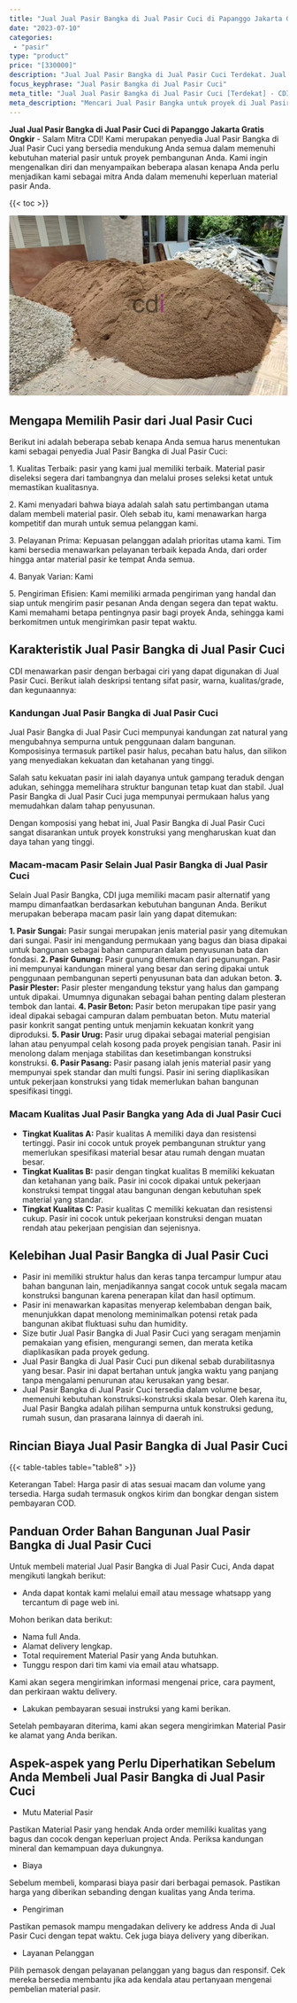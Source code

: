 ```yaml
---
title: "Jual Jual Pasir Bangka di Jual Pasir Cuci di Papanggo Jakarta Gratis Ongkir"
date: "2023-07-10"
categories:
 - "pasir"
type: "product"
price: "[330000]"
description: "Jual Jual Pasir Bangka di Jual Pasir Cuci Terdekat. Jual Pasir Bangka ini sering dipakai dalam proyek konstruksi sebagai bahan campuran yang berkualitas dan bersih. Kontak kami untuk mendapatkan informasi lebih lanjut."
focus_keyphrase: "Jual Pasir Bangka di Jual Pasir Cuci"
meta_title: "Jual Jual Pasir Bangka di Jual Pasir Cuci [Terdekat] - CDI"
meta_description: "Mencari Jual Pasir Bangka untuk proyek di Jual Pasir Cuci? Kami memiliki Jual Pasir Bangka berkualitas untuk material adukan. Dapatkan penawaran terbaik sekarang."
---
```


**Jual Jual Pasir Bangka di Jual Pasir Cuci di Papanggo Jakarta Gratis Ongkir** - Salam Mitra CDI! Kami merupakan penyedia Jual Pasir Bangka di Jual Pasir Cuci yang bersedia mendukung Anda semua dalam memenuhi kebutuhan material pasir untuk proyek pembangunan Anda. Kami ingin mengenalkan diri dan menyampaikan beberapa alasan kenapa Anda perlu menjadikan kami sebagai mitra Anda dalam memenuhi keperluan material pasir Anda.

{{< toc >}}

![Jual Jual Pasir Bangka di Jual Pasir Cuci di Papanggo Jakarta Gratis Ongkir](/images/pasir/pasir-bangunan-31.jpg)

## Mengapa Memilih Pasir dari Jual Pasir Cuci

Berikut ini adalah beberapa sebab kenapa Anda semua harus menentukan kami sebagai penyedia Jual Pasir Bangka di Jual Pasir Cuci:

1\.  Kualitas Terbaik: pasir yang kami jual memiliki terbaik. Material pasir diseleksi segera dari tambangnya dan melalui proses seleksi ketat untuk memastikan kualitasnya.

2\.  Kami menyadari bahwa biaya adalah salah satu pertimbangan utama dalam membeli material pasir. Oleh sebab itu, kami menawarkan harga kompetitif dan murah untuk semua pelanggan kami.

3\.  Pelayanan Prima: Kepuasan pelanggan adalah prioritas utama kami. Tim kami bersedia menawarkan pelayanan terbaik kepada Anda, dari order hingga antar material pasir ke tempat Anda semua.

4\.  Banyak Varian: Kami

5\.  Pengiriman Efisien: Kami memiliki armada pengiriman yang handal dan siap untuk mengirim pasir pesanan Anda dengan segera dan tepat waktu. Kami memahami betapa pentingnya pasir bagi proyek Anda, sehingga kami berkomitmen untuk mengirimkan pasir tepat waktu.

## Karakteristik Jual Pasir Bangka di Jual Pasir Cuci

CDI menawarkan pasir dengan berbagai ciri yang dapat digunakan di Jual Pasir Cuci. Berikut ialah deskripsi tentang sifat pasir, warna, kualitas/grade, dan kegunaannya:

### Kandungan Jual Pasir Bangka di Jual Pasir Cuci

Jual Pasir Bangka di Jual Pasir Cuci mempunyai kandungan zat natural yang mengubahnya sempurna untuk penggunaan dalam bangunan. Komposisinya termasuk partikel pasir halus, pecahan batu halus, dan silikon yang menyediakan kekuatan dan ketahanan yang tinggi.

Salah satu kekuatan pasir ini ialah dayanya untuk gampang teraduk dengan adukan, sehingga memelihara struktur bangunan tetap kuat dan stabil. Jual Pasir Bangka di Jual Pasir Cuci juga mempunyai permukaan halus yang memudahkan dalam tahap penyusunan.

Dengan komposisi yang hebat ini, Jual Pasir Bangka di Jual Pasir Cuci sangat disarankan untuk proyek konstruksi yang mengharuskan kuat dan daya tahan yang tinggi.

### Macam-macam Pasir Selain Jual Pasir Bangka di Jual Pasir Cuci

Selain Jual Pasir Bangka, CDI juga memiliki macam pasir alternatif yang mampu dimanfaatkan berdasarkan kebutuhan bangunan Anda. Berikut merupakan beberapa macam pasir lain yang dapat ditemukan:

**1\. Pasir Sungai:** Pasir sungai merupakan jenis material pasir yang ditemukan dari sungai. Pasir ini mengandung permukaan yang bagus dan biasa dipakai untuk bangunan sebagai bahan campuran dalam penyusunan bata dan fondasi.
**2\. Pasir Gunung:** Pasir gunung ditemukan dari pegunungan. Pasir ini mempunyai kandungan mineral yang besar dan sering dipakai untuk penggunaan pembangunan seperti penyusunan bata dan adukan beton.
**3\. Pasir Plester:** Pasir plester mengandung tekstur yang halus dan gampang untuk dipakai. Umumnya digunakan sebagai bahan penting dalam plesteran tembok dan lantai.
**4\. Pasir Beton:** Pasir beton merupakan tipe pasir yang ideal dipakai sebagai campuran dalam pembuatan beton. Mutu material pasir konkrit sangat penting untuk menjamin kekuatan konkrit yang diproduksi.
**5\. Pasir Urug:** Pasir urug dipakai sebagai material pengisian lahan atau penyumpal celah kosong pada proyek pengisian tanah. Pasir ini menolong dalam menjaga stabilitas dan kesetimbangan konstruksi konstruksi.
**6\. Pasir Pasang:** Pasir pasang ialah jenis material pasir yang mempunyai spek standar dan multi fungsi. Pasir ini sering diaplikasikan untuk pekerjaan konstruksi yang tidak memerlukan bahan bangunan spesifikasi tinggi.

### Macam Kualitas Jual Pasir Bangka yang Ada di Jual Pasir Cuci

*   **Tingkat Kualitas A:** Pasir kualitas A memiliki daya dan resistensi tertinggi. Pasir ini cocok untuk proyek pembangunan struktur yang memerlukan spesifikasi material besar atau rumah dengan muatan besar.
*   **Tingkat Kualitas B:** pasir dengan tingkat kualitas B memiliki kekuatan dan ketahanan yang baik. Pasir ini cocok dipakai untuk pekerjaan konstruksi tempat tinggal atau bangunan dengan kebutuhan spek material yang standar.
*   **Tingkat Kualitas C:** Pasir kualitas C memiliki kekuatan dan resistensi cukup. Pasir ini cocok untuk pekerjaan konstruksi dengan muatan rendah atau pekerjaan pengisian dan sejenisnya.

## Kelebihan Jual Pasir Bangka di Jual Pasir Cuci

*   Pasir ini memiliki struktur halus dan keras tanpa tercampur lumpur atau bahan bangunan lain, menjadikannya sangat cocok untuk segala macam konstruksi bangunan karena penerapan kilat dan hasil optimum.
*   Pasir ini menawarkan kapasitas menyerap kelembaban dengan baik, menunjukkan dapat menolong meminimalkan potensi retak pada bangunan akibat fluktuasi suhu dan humidity.
*   Size butir Jual Pasir Bangka di Jual Pasir Cuci yang seragam menjamin pemakaian yang efisien, mengurangi semen, dan merata ketika diaplikasikan pada proyek gedung.
*   Jual Pasir Bangka di Jual Pasir Cuci pun dikenal sebab durabilitasnya yang besar. Pasir ini dapat bertahan untuk jangka waktu yang panjang tanpa mengalami penurunan atau kerusakan yang besar.
*   Jual Pasir Bangka di Jual Pasir Cuci tersedia dalam volume besar, memenuhi kebutuhan konstruksi-konstruksi skala besar. Oleh karena itu, Jual Pasir Bangka adalah pilihan sempurna untuk konstruksi gedung, rumah susun, dan prasarana lainnya di daerah ini.

## Rincian Biaya Jual Pasir Bangka di Jual Pasir Cuci

{{< table-tables table="table8" >}}

Keterangan Tabel: Harga pasir di atas sesuai macam dan volume yang tersedia. Harga sudah termasuk ongkos kirim dan bongkar dengan sistem pembayaran COD.

## Panduan Order Bahan Bangunan Jual Pasir Bangka di Jual Pasir Cuci

Untuk membeli material Jual Pasir Bangka di Jual Pasir Cuci, Anda dapat mengikuti langkah berikut:

*   Anda dapat kontak kami melalui email atau message whatsapp yang tercantum di page web ini.

Mohon berikan data berikut:

*   Nama full Anda.
*   Alamat delivery lengkap.
*   Total requirement Material Pasir yang Anda butuhkan.
*   Tunggu respon dari tim kami via email atau whatsapp.

Kami akan segera mengirimkan informasi mengenai price, cara payment, dan perkiraan waktu delivery.
*   Lakukan pembayaran sesuai instruksi yang kami berikan.

Setelah pembayaran diterima, kami akan segera mengirimkan Material Pasir ke alamat yang Anda berikan.

## Aspek-aspek yang Perlu Diperhatikan Sebelum Anda Membeli Jual Pasir Bangka di Jual Pasir Cuci

*   Mutu Material Pasir

Pastikan Material Pasir yang hendak Anda order memiliki kualitas yang bagus dan cocok dengan keperluan project Anda. Periksa kandungan mineral dan kemampuan daya dukungnya.
*   Biaya

Sebelum membeli, komparasi biaya pasir dari berbagai pemasok. Pastikan harga yang diberikan sebanding dengan kualitas yang Anda terima.
*   Pengiriman

Pastikan pemasok mampu mengadakan delivery ke address Anda di Jual Pasir Cuci dengan tepat waktu. Cek juga biaya delivery yang diberikan.
*   Layanan Pelanggan

Pilih pemasok dengan pelayanan pelanggan yang bagus dan responsif. Cek mereka bersedia membantu jika ada kendala atau pertanyaan mengenai pembelian material pasir.